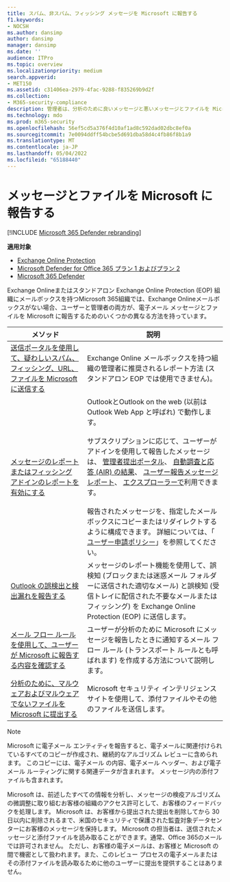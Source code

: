 ```yaml
---
title: スパム、非スパム、フィッシング メッセージを Microsoft に報告する
f1.keywords:
- NOCSH
ms.author: dansimp
author: dansimp
manager: dansimp
ms.date: ''
audience: ITPro
ms.topic: overview
ms.localizationpriority: medium
search.appverid:
- MET150
ms.assetid: c31406ea-2979-4fac-9288-f835269b9d2f
ms.collection:
- M365-security-compliance
description: 管理者は、分析のために良いメッセージと悪いメッセージとファイルを Microsoft に報告するさまざまな方法について学習できます。
ms.technology: mdo
ms.prod: m365-security
ms.openlocfilehash: 56ef5cd5a376f4d10af1ad8c592dad02dbc8ef0a
ms.sourcegitcommit: 7e0094ddff54bcbe5d691dba58d4c4fb86f8b1a9
ms.translationtype: MT
ms.contentlocale: ja-JP
ms.lasthandoff: 05/04/2022
ms.locfileid: "65188440"
---
```

# <a name="report-messages-and-files-to-microsoft"></a>メッセージとファイルを Microsoft に報告する

[!INCLUDE [Microsoft 365 Defender rebranding](../includes/microsoft-defender-for-office.md)]

**適用対象**
- [Exchange Online Protection](exchange-online-protection-overview.md)
- [Microsoft Defender for Office 365 プラン 1 およびプラン 2](defender-for-office-365.md)
- [Microsoft 365 Defender](../defender/microsoft-365-defender.md)

Exchange Onlineまたはスタンドアロン Exchange Online Protection (EOP) 組織にメールボックスを持つMicrosoft 365組織では、Exchange Onlineメールボックスがない場合、ユーザーと管理者の両方が、電子メール メッセージとファイルを Microsoft に報告するためのいくつかの異なる方法を持っています。

|メソッド|説明|
|---|---|
|[送信ポータルを使用して、疑わしいスパム、フィッシング、URL、ファイルを Microsoft に送信する](admin-submission.md)|Exchange Online メールボックスを持つ組織の管理者に推奨されるレポート方法 (スタンドアロン EOP では使用できません)。|
|[メッセージのレポートまたはフィッシング アドインのレポートを有効にする](enable-the-report-message-add-in.md)|OutlookとOutlook on the web (以前は Outlook Web App と呼ばれ) で動作します。 <br/><br/> サブスクリプションに応じて、ユーザーがアドインを使用して報告したメッセージは、 [管理者提出ポータル](admin-submission.md)、 [自動調査と応答 (AIR) の結果](air-view-investigation-results.md)、 [ユーザー報告メッセージ レポート](view-email-security-reports.md#user-reported-messages-report)、 [エクスプローラーで](threat-explorer-views.md#email--submissions)利用できます。 <br/><br/> 報告されたメッセージを、指定したメールボックスにコピーまたはリダイレクトするように構成できます。 詳細については、「 [ユーザー申請ポリシー](user-submission.md)」を参照してください。
|[Outlook の誤検出と検出漏れを報告する](report-false-positives-and-false-negatives.md)|メッセージのレポート機能を使用して、誤検知 (ブロックまたは迷惑メール フォルダーに送信された適切なメール) と誤検知 (受信トレイに配信された不要なメールまたはフィッシング) を Exchange Online Protection (EOP) に送信します。|
|[メール フロー ルールを使用して、ユーザーが Microsoft に報告する内容を確認する](/exchange/security-and-compliance/mail-flow-rules/use-rules-to-see-what-users-are-reporting-to-microsoft)|ユーザーが分析のために Microsoft にメッセージを報告したときに通知するメール フロー ルール (トランスポート ルールとも呼ばれます) を作成する方法について説明します。|
|[分析のために、マルウェアおよびマルウェアでないファイルを Microsoft に提出する](submitting-malware-and-non-malware-to-microsoft-for-analysis.md)|Microsoft セキュリティ インテリジェンス サイトを使用して、添付ファイルやその他のファイルを送信します。|

> [!NOTE]
> Microsoft に電子メール エンティティを報告すると、電子メールに関連付けられているすべてのコピーが作成され、継続的なアルゴリズム レビューに含められます。 このコピーには、電子メール の内容、電子メール ヘッダー、および電子メール ルーティングに関する関連データが含まれます。 メッセージ内の添付ファイルも含まれます。
>
> Microsoft は、前述したすべての情報を分析し、メッセージの検疫アルゴリズムの微調整に取り組むお客様の組織のアクセス許可として、お客様のフィードバックを処理します。 Microsoft は、お客様から提出された提出を削除してから 30 日以内に削除されるまで、米国のセキュリティで保護された監査対象データセンターにお客様のメッセージを保持します。 Microsoft の担当者は、送信されたメッセージと添付ファイルを読み取ることができます。通常、Office 365のメールでは許可されません。 ただし、お客様の電子メールは、お客様と Microsoft の間で機密として扱われます。また、このレビュー プロセスの電子メールまたはその添付ファイルを読み取るために他のユーザーに提出を提供することはありません。
